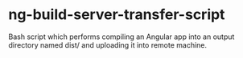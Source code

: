 # ng-build-server-transfer-script
Bash script which performs compiling an Angular app into an output directory named dist/ and uploading it into remote machine.
